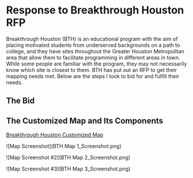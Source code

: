 # Response to Breakthrough Houston RFP

Breakthrough Houston (BTH) is an educational program with the aim of placing motivated students from underserved backgrounds on a path to college, and they have sites throughout the Greater Houston Metropolitan area that allow them to facilitate programming in different areas in town. While some people are familiar with the program, they may not necessarily know which site is closest to them. BTH has put out an RFP to get their mapping needs met. Below are the steps I took to bid for and fulfill their needs.

## The Bid

## The Customized Map and Its Components


[Breakthrough Houston Customized Map](BTHmap.json)

![Map Screenshot](BTH Map 1_Screenshot.png)

![Map Screenshot #2](BTH Map 2_Screenshot.png)

![Map Screenshot #3](BTH Map 3_Screenshot.png)

